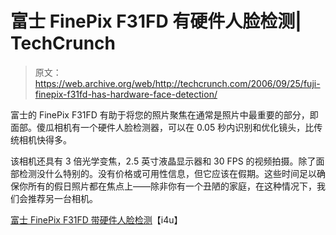 # 富士 FinePix F31FD 有硬件人脸检测| TechCrunch

> 原文：<https://web.archive.org/web/http://techcrunch.com/2006/09/25/fuji-finepix-f31fd-has-hardware-face-detection/>

富士的 FinePix F31FD 有助于将您的照片聚焦在通常是照片中最重要的部分，即面部。傻瓜相机有一个硬件人脸检测器，可以在 0.05 秒内识别和优化镜头，比传统相机快得多。

该相机还具有 3 倍光学变焦，2.5 英寸液晶显示器和 30 FPS 的视频拍摄。除了面部检测没什么特别的。没有价格或可用性信息，但它应该在假期。这些时间足以确保你所有的假日照片都在焦点上——除非你有一个丑陋的家庭，在这种情况下，我们会推荐另一台相机。

[富士 FinePix F31FD 带硬件人脸检测](https://web.archive.org/web/20150802205608/http://www.i4u.com/article6642.html)【i4u】